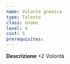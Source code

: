 ```yaml
---
name: Volontà gnomica
type: Talento
class: Gnomo
level: 4
cost: 5
prerequisites: 
---
```


**Descrizione**
+2 Volontà